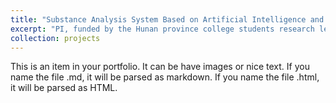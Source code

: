 ```yaml
---
title: "Substance Analysis System Based on Artificial Intelligence and Near-infrared Spectroscopy"
excerpt: "PI, funded by the Hunan province college students research learning and innovative experiment project; Duration:2020-2021 <br/><img src='/images/nir.png'>"
collection: projects
---
```


This is an item in your portfolio. It can be have images or nice text. If you name the file .md, it will be parsed as markdown. If you name the file .html, it will be parsed as HTML. 

